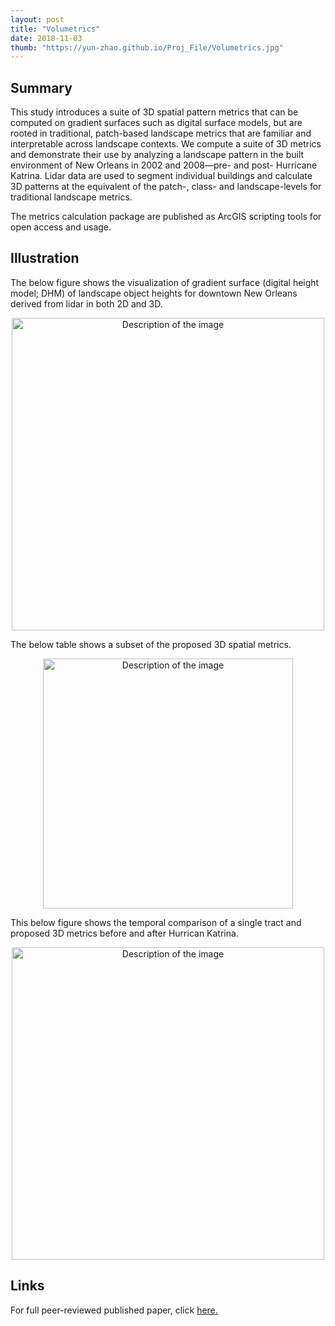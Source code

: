 ```yaml
---
layout: post
title: "Volumetrics"
date: 2018-11-03
thumb: "https://yun-zhao.github.io/Proj_File/Volumetrics.jpg"
---
```


## Summary
This study introduces a suite of 3D spatial pattern metrics that can be computed on gradient surfaces such as digital surface models, but are rooted in traditional, patch-based landscape metrics that are familiar and interpretable across landscape contexts. We compute a suite of 3D metrics and demonstrate their use by analyzing a landscape pattern in the built environment of New Orleans in 2002 and 2008—pre- and post- Hurricane Katrina. Lidar data are used to segment individual buildings and calculate 3D patterns at the equivalent of the patch-, class- and landscape-levels for traditional landscape metrics. 

The metrics calculation package are published as ArcGIS scripting tools for open access and usage. 

## Illustration

The below figure shows the visualization of gradient surface (digital height model; DHM) of landscape object heights for downtown New Orleans derived from lidar in both 2D and 3D.

<div style="text-align:center">
  <img src="https://yun-zhao.github.io/Proj_File/volumetrics-1.jpg" alt="Description of the image" width="500">
</div>


The below table shows a subset of the proposed 3D spatial metrics. 

<div style="text-align:center">
  <img src="https://yun-zhao.github.io/Proj_File/volumetrics-2.jpg" alt="Description of the image" width="400">
</div>

This below figure shows the temporal comparison of a single tract and proposed 3D metrics before and after Hurrican Katrina. 

<div style="text-align:center">
  <img src="https://yun-zhao.github.io/Proj_File/volumetrics-3.jpg" alt="Description of the image" width="500">
</div>


## Links

For full peer-reviewed published paper, click <a href="https://www.dropbox.com/scl/fi/p6y4gsk94bevod69htw87/Volumetrics.pdf?rlkey=vib0gyn4lfg43sqpoobqyyvvw&dl=0" target="_blank">here.</a>
